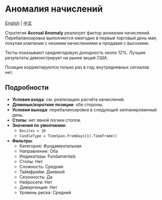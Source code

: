 # Аномалия начислений
[English](README.md) | [中文](README_zh.md)

Стратегия **Accrual Anomaly** реализует фактор аномалии начислений. Перебалансировка выполняется ежегодно в первый торговый день мая, покупая компании с низкими начислениями и продавая с высокими.

Тесты показывают среднегодовую доходность около 12%. Лучшие результаты демонстрирует на рынке акций США.

Позиции корректируются только раз в год; внутридневных сигналов нет.

## Подробности
- **Условия входа**: см. реализацию расчёта начислений.
- **Длинные/короткие позиции**: обе стороны.
- **Условия выхода**: перебалансировка в следующий запланированный день.
- **Стопы**: нет явной логики стопов.
- **Значения по умолчанию**:
  - `Deciles = 10`
  - `CandleType = TimeSpan.FromDays(1).TimeFrame()`
- **Фильтры**:
  - Категория: Фундаментальная
  - Направление: Оба
  - Индикаторы: Fundamentals
  - Стопы: Нет
  - Сложность: Средняя
  - Таймфрейм: Дневной
  - Сезонность: Да
  - Нейросети: Нет
  - Дивергенция: Нет
  - Уровень риска: Средний
